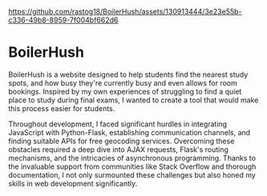 

https://github.com/rastog18/BoilerHush/assets/130913444/3e23e55b-c336-49b8-8959-7f004bf662d6

# BoilerHush

BoilerHush is a website designed to help students find the nearest study spots, and how busy they're currently busy and even allows for room bookings. Inspired by my own experiences of struggling to find a quiet place to study during final exams, I wanted to create a tool that would make this process easier for students.

Throughout development, I faced significant hurdles in integrating JavaScript with Python-Flask, establishing communication channels, and finding suitable APIs for free geocoding services. Overcoming these obstacles required a deep dive into AJAX requests, Flask's routing mechanisms, and the intricacies of asynchronous programming. Thanks to the invaluable support from communities like Stack Overflow and thorough documentation, I not only surmounted these challenges but also honed my skills in web development significantly.



